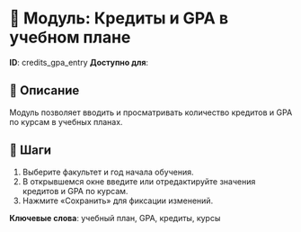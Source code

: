 # 📘 Модуль: Кредиты и GPA в учебном плане
**ID**: credits_gpa_entry
**Доступно для**: 

## 📝 Описание
Модуль позволяет вводить и просматривать количество кредитов и GPA по курсам в учебных планах.

## 🩜 Шаги
1. Выберите факультет и год начала обучения.
2. В открывшемся окне введите или отредактируйте значения кредитов и GPA по курсам.
3. Нажмите «Сохранить» для фиксации изменений.

**Ключевые слова**: учебный план, GPA, кредиты, курсы
